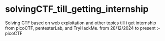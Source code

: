 # solvingCTF_till_getting_internship
Solving CTF based on web exploitation and other topics till i get internship from picoCTF, pentesterLab, and TryHackMe.
from 28/12/2024 to present :- picoCTF
